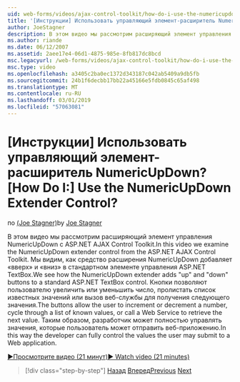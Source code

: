```yaml
---
uid: web-forms/videos/ajax-control-toolkit/how-do-i-use-the-numericupdown-extender-control
title: '[Инструкции] Использовать управляющий элемент-расширитель NumericUpDown? | Документы Майкрософт'
author: JoeStagner
description: В этом видео мы рассмотрим расширяющий элемент управления NumericUpDown с ASP.NET AJAX Control Toolkit. Мы видим, как средство расширения NumericUpDown добавляет «вверх» и «вниз»...
ms.author: riande
ms.date: 06/12/2007
ms.assetid: 2aee17e4-06d1-4875-985e-8fb817dc8bcd
msc.legacyurl: /web-forms/videos/ajax-control-toolkit/how-do-i-use-the-numericupdown-extender-control
msc.type: video
ms.openlocfilehash: a3405c2ba0ec1372d343187c042ab5409a9db5fb
ms.sourcegitcommit: 24b1f6decbb17bb22a45166e5fdb0845c65af498
ms.translationtype: MT
ms.contentlocale: ru-RU
ms.lasthandoff: 03/01/2019
ms.locfileid: "57063081"
---
```

<a name="how-do-i-use-the-numericupdown-extender-control"></a><span data-ttu-id="85579-105">[Инструкции] Использовать управляющий элемент-расширитель NumericUpDown?</span><span class="sxs-lookup"><span data-stu-id="85579-105">[How Do I:] Use the NumericUpDown Extender Control?</span></span>
====================
<span data-ttu-id="85579-106">по [(Joe Stagner)](https://github.com/JoeStagner)</span><span class="sxs-lookup"><span data-stu-id="85579-106">by [Joe Stagner](https://github.com/JoeStagner)</span></span>

<span data-ttu-id="85579-107">В этом видео мы рассмотрим расширяющий элемент управления NumericUpDown с ASP.NET AJAX Control Toolkit.</span><span class="sxs-lookup"><span data-stu-id="85579-107">In this video we examine the NumericUpDown extender control from the ASP.NET AJAX Control Toolkit.</span></span> <span data-ttu-id="85579-108">Мы видим, как средство расширения NumericUpDown добавляет «вверх» и «вниз» в стандартном элементе управления ASP.NET TextBox.</span><span class="sxs-lookup"><span data-stu-id="85579-108">We see how the NumericUpDown extender adds "up" and "down" buttons to a standard ASP.NET TextBox control.</span></span> <span data-ttu-id="85579-109">Кнопки позволяют пользователю увеличить или уменьшить число, пролистать список известных значений или вызов веб-службы для получения следующего значения.</span><span class="sxs-lookup"><span data-stu-id="85579-109">The buttons allow the user to increment or decrement a number, cycle through a list of known values, or call a Web Service to retrieve the next value.</span></span> <span data-ttu-id="85579-110">Таким образом, разработчик может полностью управлять значения, которые пользователь может отправить веб-приложению.</span><span class="sxs-lookup"><span data-stu-id="85579-110">In this way the developer can fully control the values the user may submit to a Web application.</span></span>

[<span data-ttu-id="85579-111">&#9654;Просмотрите видео (21 минут)</span><span class="sxs-lookup"><span data-stu-id="85579-111">&#9654; Watch video (21 minutes)</span></span>](https://channel9.msdn.com/Blogs/ASP-NET-Site-Videos/how-do-i-use-the-numericupdown-extender-control)

> [!div class="step-by-step"]
> <span data-ttu-id="85579-112">[Назад](how-do-i-use-the-pagingbulletedlist-extender-control.md)
> [Вперед](how-do-i-use-the-aspnet-ajax-validatorcallout-extender.md)</span><span class="sxs-lookup"><span data-stu-id="85579-112">[Previous](how-do-i-use-the-pagingbulletedlist-extender-control.md)
[Next](how-do-i-use-the-aspnet-ajax-validatorcallout-extender.md)</span></span>
